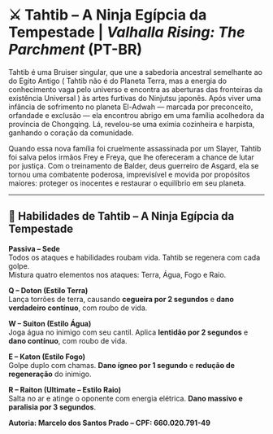 # ⚔️ Tahtib – A Ninja Egípcia da Tempestade | *Valhalla Rising: The Parchment* (PT-BR)

Tahtib é uma Bruiser singular, que une a sabedoria ancestral semelhante ao do Egito Antigo ( Tahtib não é do Planeta Terra, mas a energia do conhecimento vaga pelo universo e encontra as aberturas das fronteiras da existência Universal ) às artes furtivas do Ninjutsu japonês. Após viver uma infância de sofrimento no planeta El-Adwah — marcada por preconceito, orfandade e exclusão — ela encontrou abrigo em uma família acolhedora da província de Chongqing. Lá, revelou-se uma exímia cozinheira e harpista, ganhando o coração da comunidade.

Quando essa nova família foi cruelmente assassinada por um Slayer, Tahtib foi salva pelos irmãos Frey e Freya, que lhe ofereceram a chance de lutar por justiça. Com o treinamento de Balder, deus guerreiro de Asgard, ela se tornou uma combatente poderosa, imprevisível e movida por propósitos maiores: proteger os inocentes e restaurar o equilíbrio em seu planeta.

---

## 🎯 Habilidades de Tahtib – A Ninja Egípcia da Tempestade

**Passiva – Sede**  
Todos os ataques e habilidades roubam vida. Tahtib se regenera com cada golpe.  
Mistura quatro elementos nos ataques: Terra, Água, Fogo e Raio.

**Q – Doton (Estilo Terra)**  
Lança torrões de terra, causando **cegueira por 2 segundos** e **dano verdadeiro contínuo**, com roubo de vida.

**W – Suiton (Estilo Água)**  
Joga água no inimigo com seu cantil. Aplica **lentidão por 2 segundos** e **dano contínuo**, com roubo de vida.

**E – Katon (Estilo Fogo)**  
Golpe duplo com chamas. **Dano ígneo por 1 segundo** e **redução de regeneração** do inimigo.

**R – Raiton (Ultimate – Estilo Raio)**  
Salta no ar e atinge o oponente com energia elétrica. **Dano massivo e paralisia por 3 segundos**.

**Autoria: Marcelo dos Santos Prado – CPF: 660.020.791-49**
